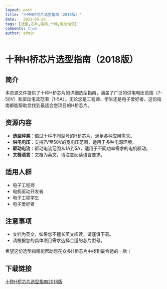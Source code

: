 ```yaml
---
layout: post
title: "十种H桥芯片选型指南（2018版）"
date:   2021-05-26
tags: [选型,芯片,指南,十种,驱动电流]
comments: true
author: admin
---
```

# 十种H桥芯片选型指南（2018版）

## 简介
本资源文件提供了十种H桥芯片的详细选型指南，涵盖了广泛的供电电压范围（7-50V）和驱动电流范围（1-5A）。无论您是工程师、学生还是电子爱好者，这份指南都能帮助您找到最适合您项目的H桥芯片。

## 资源内容
- **选型种类**：超过十种不同型号的H桥芯片，满足各种应用需求。
- **供电电压**：支持7V至50V的宽电压范围，适用于多种电源环境。
- **驱动电流**：驱动电流范围从1A到5A，适用于不同功率需求的电机驱动。
- **文档语言**：文档为英文，请注意阅读语言要求。

## 适用人群
- 电子工程师
- 电机驱动开发者
- 电子工程学生
- 电子爱好者

## 注意事项
- 文档为英文，如果您不擅长英文阅读，请谨慎下载。
- 请根据您的具体项目需求选择合适的芯片型号。

希望这份选型指南能帮助您在众多H桥芯片中找到最合适的一款！

## 下载链接

[十种H桥芯片选型指南2018版](https://pan.quark.cn/s/7e5ceb4998a9)